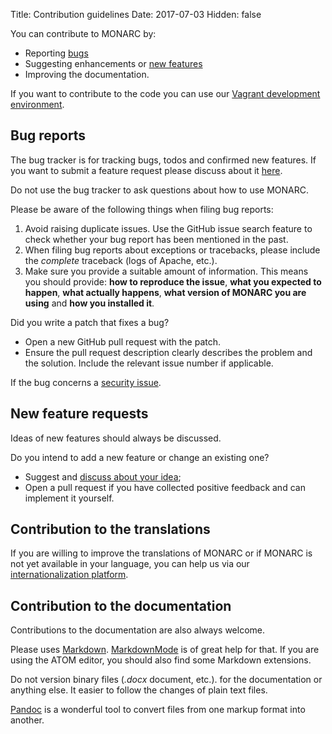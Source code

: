 Title: Contribution guidelines
Date: 2017-07-03
Hidden: false


You can contribute to MONARC by:

* Reporting [bugs](https://github.com/monarc-project/MonarcAppFO/issues/new?assignees=&labels=bug%2C+potential-bug%2C+needs+triage&template=bug_report.md)
* Suggesting enhancements or [new features](https://github.com/monarc-project/MonarcAppFO/discussions/categories/ideas)
* Improving the documentation.

If you want to contribute to the code you can use our
[Vagrant development environment](https://github.com/monarc-project/MonarcAppFO/tree/master/vagrant).


## Bug reports

The bug tracker is for tracking bugs, todos and confirmed new features.
If you want to submit a feature request please discuss about it
[here](https://github.com/monarc-project/MonarcAppFO/discussions).

Do not use the bug tracker to ask questions about how to use MONARC.

Please be aware of the following things when filing bug reports:

1. Avoid raising duplicate issues. Use the GitHub issue search feature
   to check whether your bug report has been mentioned in the past.
2. When filing bug reports about exceptions or tracebacks, please include the
   *complete* traceback (logs of Apache, etc.).
3. Make sure you provide a suitable amount of information. This
   means you should provide: **how to reproduce the issue**,
   **what you expected to happen**, **what actually happens**,
   **what version of MONARC you are using** and  **how you installed it**.

Did you write a patch that fixes a bug?

* Open a new GitHub pull request with the patch.
* Ensure the pull request description clearly describes the problem and the
  solution. Include the relevant issue number if applicable.

If the bug concerns a
[security issue](/community/vulnerability-disclosure).


## New feature requests

Ideas of new features should always be discussed.

Do you intend to add a new feature or change an existing one?

* Suggest and [discuss about your idea](https://github.com/monarc-project/MonarcAppFO/discussions/categories/ideas);
* Open a pull request if you have collected positive feedback and can implement it yourself.


## Contribution to the translations

If you are willing to improve the translations of MONARC or if MONARC is not
yet available in your language, you can help us via our
[internationalization platform](https://translate.monarc.lu/projects/monarc/).


## Contribution to the documentation

Contributions to the documentation are also always welcome.

Please uses
[Markdown](https://daringfireball.net/projects/markdown/).
[MarkdownMode](https://www.emacswiki.org/emacs/MarkdownMode) is of great help
for that. If you are using the ATOM editor, you should also find some Markdown
extensions.

Do not version binary files (*.docx* document, etc.). for the
documentation or anything else. It easier to follow the changes of plain text
files.

[Pandoc](http://pandoc.org) is a wonderful tool to convert files from one
markup format into another.

